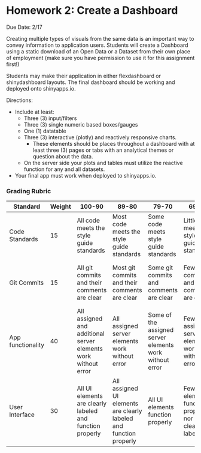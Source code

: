 # Homework 2: Create a Dashboard

Due Date: 2/17

Creating multiple types of visuals from the same data is an important way to convey information to application users. Students will create a Dashboard using a static download of an Open Data or a Dataset from their own place of employment (make sure you have permission to use it for this assignment first!) 

Students may make their application in either flexdashboard or shinydashboard layouts. The final dashboard should be working and deployed onto shinyapps.io.

Directions:

* Include at least:
    * Three (3) input/filters
    * Three (3) single numeric based boxes/gauges
    * One (1) datatable
    * Three (3) interactive (plotly) and reactively responsive charts. 
      * These elements should be places throughout a dashboard with at least three (3) pages or tabs with an analytical themes or question about the data. 
  * On the server side your plots and tables must utilize the reactive function for any and all datasets.
* Your final app must work when deployed to shinyapps.io.

### Grading Rubric
| Standard          | Weight | 100-90                                                         | 89-80                                                              | 79-70                                                   | 69-60                                                  | 59-0                                                    |
|-------------------|--------|----------------------------------------------------------------|--------------------------------------------------------------------|---------------------------------------------------------|--------------------------------------------------------|---------------------------------------------------------|
| Code Standards    | 15     | All code meets the style guide standards                       | Most code meets the style guide standards                          | Some code meets style guide standards                   | Little code meets style guide standards                | Code does not meet style guide standards                     |
| Git Commits       | 15     | All git commits and their comments are clear                   | Most git commits and their comments are clear                      | Some git commits and comments are clear                 | Few git commits and comments are clear                 | No or unclear git commits and comments                  |
| App functionality | 40     | All assigned and additional server elements work without error | All assigned server elements work without error                    | Some of the assigned server elements work without error | Few of the assigned server elements work without error | None of the assigned server elements work without error |
| User Interface    | 30     | All UI elements are clearly labeled and function properly      | All assigned UI elements are clearly labeled and function properly | All UI elements function properly                       | Few UI elements function properly nor clearly labeled. | No UI elements function properly nor clearly labeled.   |
